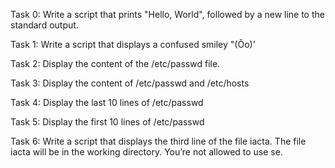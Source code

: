 Task 0: Write a script that prints "Hello, World", followed by a new line to the standard output.

Task 1: Write a script that displays a confused smiley "(Ôo)'

Task 2: Display the content of the /etc/passwd file.

Task 3: Display the content of /etc/passwd and /etc/hosts

Task 4: Display the last 10 lines of /etc/passwd

Task 5: Display the first 10 lines of /etc/passwd

Task 6: Write a script that displays the third line of the file iacta. The file iacta will be in the working directory. You’re not allowed to use se.
